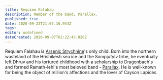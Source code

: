 ```yaml
---
title: Requiem Falahau
description: Member of the band, Parallax.
published: true
date: 2020-09-22T21:07:10.944Z
tags: 
editor: undefined
dateCreated: 2020-09-07T02:22:47.026Z
---
```


Requiem Falahau is [Arsenic Strychnine](/characters/arsenic-strychnine "wikilink")'s only child. Born into the northern wasteland of the Hrishikesh sea ice and the Sompjufylv tribe, he eventually left Dhruv and his tortured childhood with a scholarship to Dragonbach's and formed Ramath-lehi's most beloved band - [Parallax](/entertainment/parallax "wikilink"). He is well-known for being the object of million's affections and the lover of Cayson Lapices.